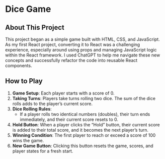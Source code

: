 # Dice Game

## About This Project

This project began as a simple game built with HTML, CSS, and JavaScript. As my first React project, converting it to React was a challenging experience, especially around using props and managing JavaScript logic within the React framework. I used ChatGPT to help me navigate these new concepts and successfully refactor the code into reusable React components.

## How to Play

1. **Game Setup**: Each player starts with a score of 0.
2. **Taking Turns**: Players take turns rolling two dice. The sum of the dice rolls adds to the player’s current score.
3. **Dice Rolling Rules**:
   - If a player rolls two identical numbers (doubles), their turn ends immediately, and their current score resets to 0.
4. **Hold Button**: When a player clicks the “Hold” button, their current score is added to their total score, and it becomes the next player’s turn.
5. **Winning Condition**: The first player to reach or exceed a score of 100 wins the game.
6. **New Game Button**: Clicking this button resets the game, scores, and player states for a fresh start.
